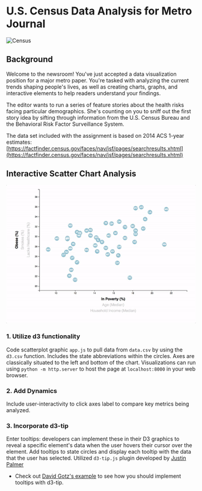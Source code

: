 # U.S. Census Data Analysis for Metro Journal

![Census](https://media.giphy.com/media/J4hPdgeczZyTlMTASs/giphy.gif)

## Background

Welcome to the newsroom! You've just accepted a data visualization position for a major metro paper. You're tasked with analyzing the current trends shaping people's lives, as well as creating charts, graphs, and interactive elements to help readers understand your findings.

The editor wants to run a series of feature stories about the health risks facing particular demographics. She's counting on you to sniff out the first story idea by sifting through information from the U.S. Census Bureau and the Behavioral Risk Factor Surveillance System.

The data set included with the assignment is based on 2014 ACS 1-year estimates: [https://factfinder.census.gov/faces/nav/jsf/pages/searchresults.xhtml](https://factfinder.census.gov/faces/nav/jsf/pages/searchresults.xhtml)

## Interactive Scatter Chart Analysis 
![7-animated-scatter](Images/7-animated-scatter.gif)

### 1. Utilize d3 functionality 
Code scatterplot graphic `app.js` to pull data from `data.csv` by using the `d3.csv` function. Includes the state abbreviations within the circles. Axes are classically situated to the left and bottom of the chart. Visualizations can run using  `python -m http.server` to host the page at `localhost:8000` in your web browser.

### 2. Add Dynamics

Include user-interactivity to click axes label to compare key metrics being analyzed. 

### 3. Incorporate d3-tip

Enter tooltips: developers can implement these in their D3 graphics to reveal a specific element's data when the user hovers their cursor over the element. Add tooltips to state circles and display each tooltip with the data that the user has selected. Utilized `d3-tip.js` plugin developed by [Justin Palmer](https://github.com/Caged)

* Check out [David Gotz's example](https://bl.ocks.org/davegotz/bd54b56723c154d25eedde6504d30ad7) to see how you should implement tooltips with d3-tip.

